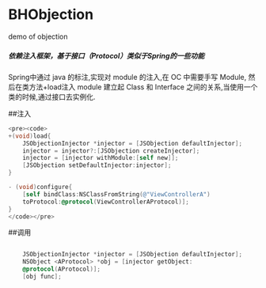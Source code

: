 <link rel="stylesheet" href="http://yandex.st/highlightjs/6.1/styles/default.min.css">
<script src="http://yandex.st/highlightjs/6.1/highlight.min.js"></script>
<script>
hljs.tabReplace = ' ';
hljs.initHighlightingOnLoad();
</script>

# BHObjection
demo of objection

##### 依赖注入框架，基于接口（_Protocol_）类似于Spring的一些功能
Spring中通过 java 的标注,实现对 module 的注入,在 OC 中需要手写 Module, 然后在类方法+load注入 module 建立起 Class 和 Interface 之间的关系,当使用一个类的时候,通过接口去实例化.


##注入
```objective-c
<pre><code>
+(void)load{
    JSObjectionInjector *injector = [JSObjection defaultInjector];
    injector = injector?:[JSObjection createInjector];
    injector = [injector withModule:[self new]];
    [JSObjection setDefaultInjector:injector];
}

- (void)configure{
    [self bindClass:NSClassFromString(@"ViewControllerA") 
    toProtocol:@protocol(ViewControllerAProtocol)];
}
</code></pre>
```
##调用
```objective-c

    JSObjectionInjector *injector = [JSObjection defaultInjector];
    NSObject <AProtocol> *obj = [injector getObject:
	@protocol(AProtocol)];
    [obj func];

```
